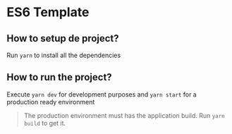 # ES6 Template

## How to setup de project?

Run `yarn` to install all the dependencies

## How to run the project?

Execute `yarn dev` for development purposes and `yarn start` for a production
ready environment

> The production environment must has the application build. Run `yarn build` to
> get it.
